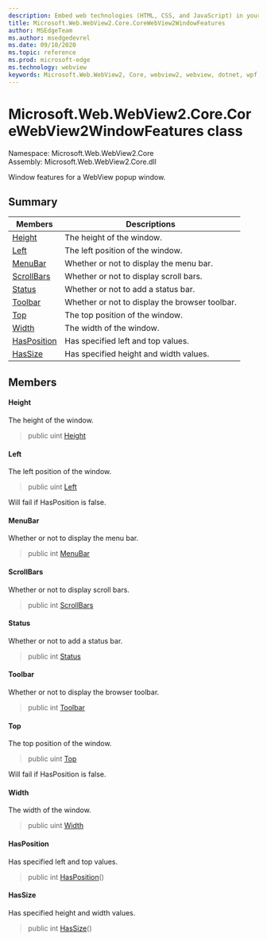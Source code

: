 ```yaml
---
description: Embed web technologies (HTML, CSS, and JavaScript) in your native applications with the Microsoft Edge WebView2 control
title: Microsoft.Web.WebView2.Core.CoreWebView2WindowFeatures
author: MSEdgeTeam
ms.author: msedgedevrel
ms.date: 09/10/2020
ms.topic: reference
ms.prod: microsoft-edge
ms.technology: webview
keywords: Microsoft.Web.WebView2, Core, webview2, webview, dotnet, wpf, winforms, app, edge, CoreWebView2, CoreWebView2Controller, browser control, edge html, Microsoft.Web.WebView2.Core.CoreWebView2WindowFeatures
---
```


# Microsoft.Web.WebView2.Core.CoreWebView2WindowFeatures class 

Namespace: Microsoft.Web.WebView2.Core\
Assembly: Microsoft.Web.WebView2.Core.dll

Window features for a WebView popup window.

## Summary

 Members                        | Descriptions
--------------------------------|---------------------------------------------
[Height](#height) | The height of the window.
[Left](#left) | The left position of the window.
[MenuBar](#menubar) | Whether or not to display the menu bar.
[ScrollBars](#scrollbars) | Whether or not to display scroll bars.
[Status](#status) | Whether or not to add a status bar.
[Toolbar](#toolbar) | Whether or not to display the browser toolbar.
[Top](#top) | The top position of the window.
[Width](#width) | The width of the window.
[HasPosition](#hasposition) | Has specified left and top values.
[HasSize](#hassize) | Has specified height and width values.

## Members

#### Height 

The height of the window.

> public uint [Height](#height)

#### Left 

The left position of the window.

> public uint [Left](#left)

Will fail if HasPosition is false.

#### MenuBar 

Whether or not to display the menu bar.

> public int [MenuBar](#menubar)

#### ScrollBars 

Whether or not to display scroll bars.

> public int [ScrollBars](#scrollbars)

#### Status 

Whether or not to add a status bar.

> public int [Status](#status)

#### Toolbar 

Whether or not to display the browser toolbar.

> public int [Toolbar](#toolbar)

#### Top 

The top position of the window.

> public uint [Top](#top)

Will fail if HasPosition is false.

#### Width 

The width of the window.

> public uint [Width](#width)

#### HasPosition 

Has specified left and top values.

> public int [HasPosition](#hasposition)()

#### HasSize 

Has specified height and width values.

> public int [HasSize](#hassize)()

